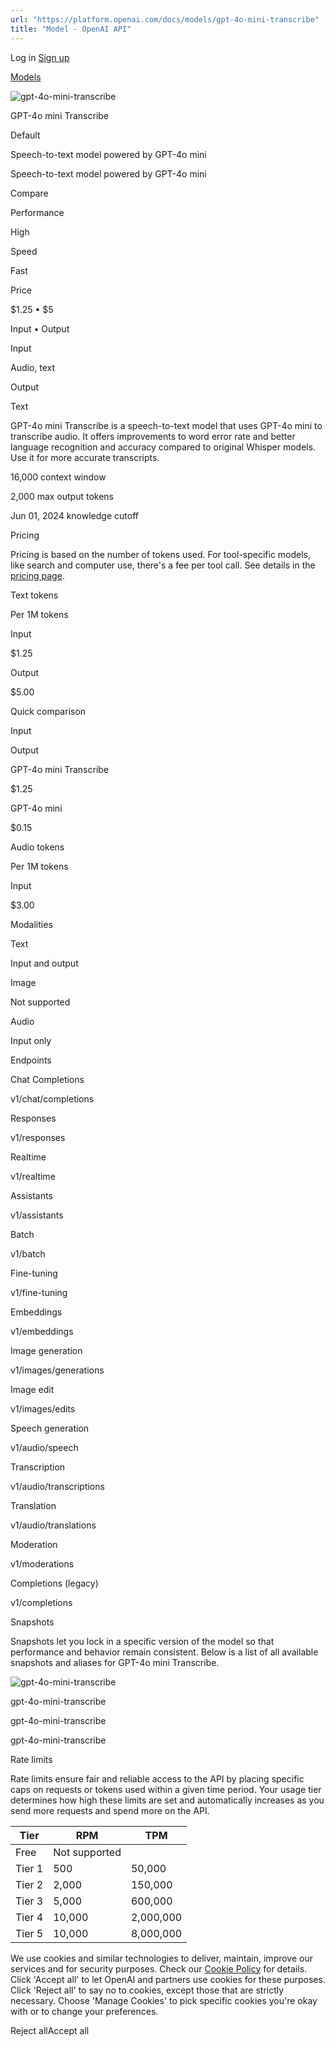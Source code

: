 ```yaml
---
url: "https://platform.openai.com/docs/models/gpt-4o-mini-transcribe"
title: "Model - OpenAI API"
---
```


Log in [Sign up](https://platform.openai.com/signup)

[Models](https://platform.openai.com/docs/models)

![gpt-4o-mini-transcribe](https://cdn.openai.com/API/docs/images/model-page/model-icons/gpt-4o-mini-transcribe.png)

GPT-4o mini Transcribe

Default

Speech-to-text model powered by GPT-4o mini

Speech-to-text model powered by GPT-4o mini

Compare

Performance

High

Speed

Fast

Price

$1.25 • $5

Input • Output

Input

Audio, text

Output

Text

GPT-4o mini Transcribe is a speech-to-text model that uses GPT-4o mini to transcribe audio.
It offers improvements to word error rate and better language recognition and accuracy compared to original Whisper models. Use it for more accurate transcripts.

16,000 context window

2,000 max output tokens

Jun 01, 2024 knowledge cutoff

Pricing

Pricing is based on the number of tokens used. For tool-specific models, like search and computer use, there's a fee per tool call. See details in the [pricing page](https://platform.openai.com/docs/pricing).

Text tokens

Per 1M tokens

Input

$1.25

Output

$5.00

Quick comparison

Input

Output

GPT-4o mini Transcribe

$1.25

GPT-4o mini

$0.15

Audio tokens

Per 1M tokens

Input

$3.00

Modalities

Text

Input and output

Image

Not supported

Audio

Input only

Endpoints

Chat Completions

v1/chat/completions

Responses

v1/responses

Realtime

v1/realtime

Assistants

v1/assistants

Batch

v1/batch

Fine-tuning

v1/fine-tuning

Embeddings

v1/embeddings

Image generation

v1/images/generations

Image edit

v1/images/edits

Speech generation

v1/audio/speech

Transcription

v1/audio/transcriptions

Translation

v1/audio/translations

Moderation

v1/moderations

Completions (legacy)

v1/completions

Snapshots

Snapshots let you lock in a specific version of the model so that performance and behavior remain consistent. Below is a list of all available snapshots and aliases for GPT-4o mini Transcribe.

![gpt-4o-mini-transcribe](https://cdn.openai.com/API/docs/images/model-page/model-icons/gpt-4o-mini-transcribe.png)

gpt-4o-mini-transcribe

gpt-4o-mini-transcribe

gpt-4o-mini-transcribe

Rate limits

Rate limits ensure fair and reliable access to the API by placing specific caps on requests or tokens used within a given time period. Your usage tier determines how high these limits are set and automatically increases as you send more requests and spend more on the API.

| Tier | RPM | TPM |
| --- | --- | --- |
| Free | Not supported |
| Tier 1 | 500 | 50,000 |
| Tier 2 | 2,000 | 150,000 |
| Tier 3 | 5,000 | 600,000 |
| Tier 4 | 10,000 | 2,000,000 |
| Tier 5 | 10,000 | 8,000,000 |

We use cookies and similar technologies to deliver, maintain, improve our services and for security purposes. Check our [Cookie Policy](https://openai.com/policies/cookie-policy) for details. Click 'Accept all' to let OpenAI and partners use cookies for these purposes. Click 'Reject all' to say no to cookies, except those that are strictly necessary. Choose 'Manage Cookies' to pick specific cookies you're okay with or to change your preferences.

Reject allAccept all